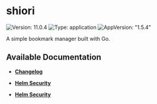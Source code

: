 # shiori

![Version: 11.0.4](https://img.shields.io/badge/Version-11.0.4-informational?style=flat-square) ![Type: application](https://img.shields.io/badge/Type-application-informational?style=flat-square) ![AppVersion: "1.5.4"](https://img.shields.io/badge/AppVersion-"1.5.4"-informational?style=flat-square)

A simple bookmark manager built with Go.

## Available Documentation

- [**Changelog**](CHANGELOG)

- [**Helm Security**](container-security)

- [**Helm Security**](helm-security)

